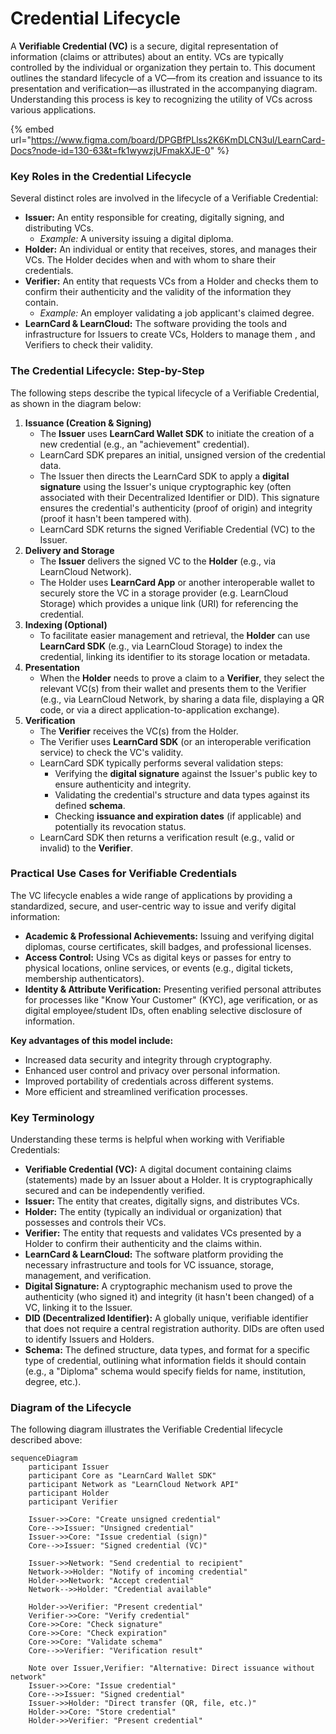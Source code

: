 # Credential Lifecycle

A **Verifiable Credential (VC)** is a secure, digital representation of information (claims or attributes) about an entity. VCs are typically controlled by the individual or organization they pertain to. This document outlines the standard lifecycle of a VC—from its creation and issuance to its presentation and verification—as illustrated in the accompanying diagram. Understanding this process is key to recognizing the utility of VCs across various applications.

{% embed url="https://www.figma.com/board/DPGBfPLlss2K6KmDLCN3ul/LearnCard-Docs?node-id=130-63&t=fk1wywzjUFmakXJE-0" %}

### Key Roles in the Credential Lifecycle

Several distinct roles are involved in the lifecycle of a Verifiable Credential:

* **Issuer:** An entity responsible for creating, digitally signing, and distributing VCs.
  * _Example:_ A university issuing a digital diploma.
* **Holder:** An individual or entity that receives, stores, and manages their VCs. The Holder decides when and with whom to share their credentials.
* **Verifier:** An entity that requests VCs from a Holder and checks them to confirm their authenticity and the validity of the information they contain.
  * _Example:_ An employer validating a job applicant's claimed degree.
* **LearnCard & LearnCloud:** The software providing the tools and infrastructure for Issuers to create VCs, Holders to manage them , and Verifiers to check their validity.

### The Credential Lifecycle: Step-by-Step

The following steps describe the typical lifecycle of a Verifiable Credential, as shown in the diagram below:

1. **Issuance (Creation & Signing)**
   * The **Issuer** uses **LearnCard Wallet SDK** to initiate the creation of a new credential (e.g., an "achievement" credential).
   * LearnCard SDK prepares an initial, unsigned version of the credential data.
   * The Issuer then directs the LearnCard SDK to apply a **digital signature** using the Issuer's unique cryptographic key (often associated with their Decentralized Identifier or DID). This signature ensures the credential's authenticity (proof of origin) and integrity (proof it hasn't been tampered with).
   * LearnCard SDK returns the signed Verifiable Credential (VC) to the Issuer.
2. **Delivery and Storage**
   * The **Issuer** delivers the signed VC to the **Holder** (e.g., via LearnCloud Network).
   * The Holder uses **LearnCard App** or another interoperable wallet to securely store the VC in a storage provider (e.g. LearnCloud Storage) which provides a unique link (URI) for referencing the credential.
3. **Indexing (Optional)**
   * To facilitate easier management and retrieval, the **Holder** can use **LearnCard SDK** (e.g., via LearnCloud Storage) to index the credential, linking its identifier to its storage location or metadata.
4. **Presentation**
   * When the **Holder** needs to prove a claim to a **Verifier**, they select the relevant VC(s) from their wallet and presents them to the Verifier (e.g., via LearnCloud Network, by sharing a data file, displaying a QR code, or via a direct application-to-application exchange).
5. **Verification**
   * The **Verifier** receives the VC(s) from the Holder.
   * The Verifier uses **LearnCard SDK** (or an interoperable verification service) to check the VC's validity.
   * LearnCard SDK typically performs several validation steps:
     * Verifying the **digital signature** against the Issuer's public key to ensure authenticity and integrity.
     * Validating the credential's structure and data types against its defined **schema**.
     * Checking **issuance and expiration dates** (if applicable) and potentially its revocation status.
   * LearnCard SDK then returns a verification result (e.g., valid or invalid) to the **Verifier**.

### Practical Use Cases for Verifiable Credentials

The VC lifecycle enables a wide range of applications by providing a standardized, secure, and user-centric way to issue and verify digital information:

* **Academic & Professional Achievements:** Issuing and verifying digital diplomas, course certificates, skill badges, and professional licenses.
* **Access Control:** Using VCs as digital keys or passes for entry to physical locations, online services, or events (e.g., digital tickets, membership authenticators).
* **Identity & Attribute Verification:** Presenting verified personal attributes for processes like "Know Your Customer" (KYC), age verification, or as digital employee/student IDs, often enabling selective disclosure of information.

**Key advantages of this model include:**

* Increased data security and integrity through cryptography.
* Enhanced user control and privacy over personal information.
* Improved portability of credentials across different systems.
* More efficient and streamlined verification processes.

### Key Terminology

Understanding these terms is helpful when working with Verifiable Credentials:

* **Verifiable Credential (VC):** A digital document containing claims (statements) made by an Issuer about a Holder. It is cryptographically secured and can be independently verified.
* **Issuer:** The entity that creates, digitally signs, and distributes VCs.
* **Holder:** The entity (typically an individual or organization) that possesses and controls their VCs.
* **Verifier:** The entity that requests and validates VCs presented by a Holder to confirm their authenticity and the claims within.
* **LearnCard & LearnCloud:** The software platform providing the necessary infrastructure and tools for VC issuance, storage, management, and verification.
* **Digital Signature:** A cryptographic mechanism used to prove the authenticity (who signed it) and integrity (it hasn't been changed) of a VC, linking it to the Issuer.
* **DID (Decentralized Identifier):** A globally unique, verifiable identifier that does not require a central registration authority. DIDs are often used to identify Issuers and Holders.
* **Schema:** The defined structure, data types, and format for a specific type of credential, outlining what information fields it should contain (e.g., a "Diploma" schema would specify fields for name, institution, degree, etc.).

### Diagram of the Lifecycle

The following diagram illustrates the Verifiable Credential lifecycle described above:

```mermaid
sequenceDiagram
    participant Issuer
    participant Core as "LearnCard Wallet SDK"
    participant Network as "LearnCloud Network API"
    participant Holder
    participant Verifier

    Issuer->>Core: "Create unsigned credential"
    Core-->>Issuer: "Unsigned credential"
    Issuer->>Core: "Issue credential (sign)"
    Core-->>Issuer: "Signed credential (VC)"

    Issuer->>Network: "Send credential to recipient"
    Network->>Holder: "Notify of incoming credential"
    Holder->>Network: "Accept credential"
    Network-->>Holder: "Credential available"

    Holder->>Verifier: "Present credential"
    Verifier->>Core: "Verify credential"
    Core->>Core: "Check signature"
    Core->>Core: "Check expiration"
    Core->>Core: "Validate schema"
    Core-->>Verifier: "Verification result"

    Note over Issuer,Verifier: "Alternative: Direct issuance without network"
    Issuer->>Core: "Issue credential"
    Core-->>Issuer: "Signed credential"
    Issuer->>Holder: "Direct transfer (QR, file, etc.)"
    Holder->>Core: "Store credential"
    Holder->>Verifier: "Present credential"
```

